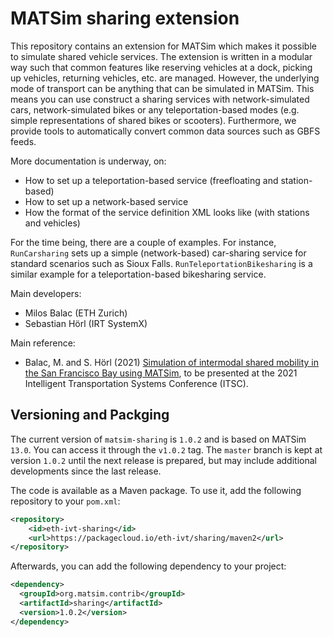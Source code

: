 # MATSim sharing extension

This repository contains an extension for MATSim which makes it possible to simulate shared vehicle services. The extension is written in a modular way such that common features like reserving vehicles at a dock, picking up vehicles, returning vehicles, etc. are managed. However, the underlying mode of transport can be anything that can be simulated in MATSim. This means you can use construct a sharing services with network-simulated cars, network-simulated bikes or any teleportation-based modes (e.g. simple representations of shared bikes or scooters). Furthermore, we provide tools to automatically convert common data sources such as GBFS feeds.

More documentation is underway, on:
- How to set up a teleportation-based service (freefloating and station-based)
- How to set up a network-based service
- How the format of the service definition XML looks like (with stations and vehicles)

For the time being, there are a couple of examples. For instance, `RunCarsharing` sets up a simple (network-based) car-sharing service for standard scenarios such as Sioux Falls. `RunTeleportationBikesharing` is a similar example for a teleportation-based bikesharing service.

Main developers:
- Milos Balac (ETH Zurich)
- Sebastian Hörl (IRT SystemX)

Main reference:
- Balac, M. and S. Hörl (2021) [Simulation of intermodal shared mobility in the San Francisco Bay using MATSim](https://www.researchgate.net/publication/351069421_Simulation_of_intermodal_shared_mobility_in_the_San_Francisco_Bay_using_MATSim), to be presented at the 2021 Intelligent Transportation Systems Conference (ITSC).

## Versioning and Packging


The current version of `matsim-sharing` is `1.0.2` and is based on MATSim `13.0`. You can access it through the `v1.0.2` tag. The
`master` branch is kept at version `1.0.2` until the next release is prepared,
but may include additional developments since the last release.

The code is available as a Maven package. To use it, add the following repository
to your `pom.xml`:

```xml
<repository>
    <id>eth-ivt-sharing</id>
    <url>https://packagecloud.io/eth-ivt/sharing/maven2</url>
</repository>
```

Afterwards, you can add the following dependency to your project:

```xml
<dependency>
  <groupId>org.matsim.contrib</groupId>
  <artifactId>sharing</artifactId>
  <version>1.0.2</version>
</dependency>
```
